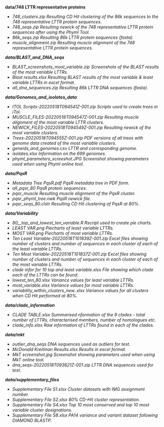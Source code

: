 **data/748 LTTR representative proteins** <br>
- <i>748_clusters.zip<i> Resulting CD Hit clustering of the 86k sequences to the 748 representative LTTR protein sequences. <br>
- <i>748_seqs.zip<i> Resulting newick of the 748 representative LTTR protein sequences after using the Phyml Tool. <br>
- <i>86k_seqs.zip<i> Resulting 86k LTTR protein sequences (fasta). <br>
- <i>muscle_alignment.zip<i> Resulting muscle alignment of the 748 representative LTTR protein sequences. <br>

**data/BLAST_and_DNA_seqs** <br>
- <i>BLAST_screenshots_most_variable.zip<i> Screenshots of the BLAST results of the most variable LTTRs. <br>
- <i>Blast results.xlsx<i> Resulting BLAST results of the most variable & least variable LTTRs in excel format. <br>
- <i>all_dna_sequences.zip<i> Resulting 86k LTTR DNA sequences (fasta). <br>

**data/Genomes_and_isolates_data** <br>
- <i>ITOL Scripts-20220518T094541Z-001.zip<i> Scripts used to create trees in iTol. <br>
- <i>MUSCLE_FILES-20220518T094547Z-001.zip<i> Resulting muscle alignment of the most variable LTTR clusters. <br>
- <i>NEWICK_FILES-20220518T094549Z-001.zip<i> Resulting newick of the most variable clusters. <br>
- <i>Trees-20220518T094555Z-001.zip<i> PDF versions of all trees with genome data created of the most variable clusters. <br>
- <i>geneids_and_genomes.csv<i> LTTR and corresponding genome. <br>
- <i>isolates.xlsx<i> Information on the 699 genomes. <br>
- <i>phyml_parameters_screeshot.JPG<i> Screenshot showing parameters used when using Phyml online tool. <br>

**data/PqsR** <br>
- <i>Metadata Tree PqsR.pdf<i> PqsR metadata tree in PDF form. <br>
- <i>all_pqsr_80<i> PqsR protein sequences. <br>
- <i>pqsr_muscle<i> Resulting muscle alignment of the PqsR cluster. <br>
- <i>pqsr_phyml_tree.nwk<i> PqsR newick file. <br>
- <i>pqsr_seqs_80.clstr<i> Resulting CD Hit clustering of PqsR at 80%. <br>

**data/Variability** <br>
- <i>80__top_and_lowest_ten_variable.R<i> Rscript used to create pie charts. <br>
- <i>LEAST VAR.png<i> Piecharts of least variable LTTRs. <br>
- <i>MOST  VAR.png<i> Piecharts of most variable LTTRs. <br>
- <i>Ten Least Variable-20220518T101839Z-001.zip<i> Excel files showing number of clusters and number of sequences in each cluster of each of the least variable LTTRs. <br>
- <i>Ten Most Variable-20220518T101837Z-001.zip<i> Excel files showing number of clusters and number of sequences in each cluster of each of the most variable LTTRs. <br>
- <i>clade infor for 10 top and least variable.xlsx<i> File showing which clade each of the LTTRs can be found. <br>
- <i>lowest_ten_80.xlsx<i> Variance values for least variable LTTRs. <br>
- <i>most_variable.xlsx<i> Variance values for most variable LTTRs. <br>
- <i>variability_within_clusters_new..xlsx<i> Variance values for all clusters when CD Hit performed at 80%. <br>

**data/clade_information** <br>
- <i>CLADE TABLE.xlsx<i> Summarised nformation of the 9 clades - total number of LTTRs, characterised members, number of homologues etc. <br>
- <i>clade_info.xlsx<i> Raw information of LTTRs found in each of the clades. <br>

**data/mkt** <br>
- <i>outlier_dna_seqs<i> DNA sequences used as outliers for test. <br>
- <i>McDonald Kreitman Results.xlsx<i> Results in excel format. <br>
- <i>MkT screenshot.jpg<i> Screenshot showing parameters used when using MkT online tool. <br>
- <i>dna_seqs-20220518T093621Z-001.zip<i> LTTR DNA sequences used for test. <br>

**data/supplementary_files** <br>
- <i>Supplementary File S1.xlsx<i> Cluster datasets with IMG assignment number. <br>
- <i>Supplementary File S2.xlsx<i> 80% CD-Hit cluster representation. <br>
- <i>Supplementary File S4.xlsx<i> Top 10 most conserved and top 10 most variable cluster designations. <br>
- <i>Supplementary File S8.xlsx<i> PA14 variance and variant dataset following DIAMOND BLASTP. <br>



